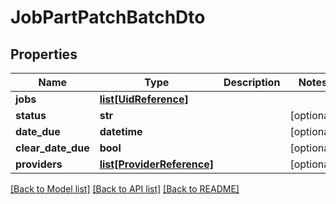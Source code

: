 # JobPartPatchBatchDto

## Properties
Name | Type | Description | Notes
------------ | ------------- | ------------- | -------------
**jobs** | [**list[UidReference]**](UidReference.md) |  | 
**status** | **str** |  | [optional] 
**date_due** | **datetime** |  | [optional] 
**clear_date_due** | **bool** |  | [optional] 
**providers** | [**list[ProviderReference]**](ProviderReference.md) |  | [optional] 

[[Back to Model list]](../README.md#documentation-for-models) [[Back to API list]](../README.md#documentation-for-api-endpoints) [[Back to README]](../README.md)


